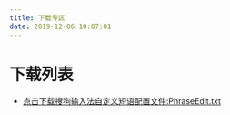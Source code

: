 ```yaml
---
title: 下载专区
date: 2019-12-06 10:07:01
---
```

# 下载列表
- <a href="/download/PhraseEdit.txt" download="PhraseEdit.txt">点击下载搜狗输入法自定义短语配置文件:PhraseEdit.txt</a>